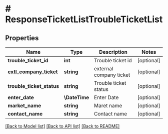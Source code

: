 # # ResponseTicketListTroubleTicketList

## Properties

Name | Type | Description | Notes
------------ | ------------- | ------------- | -------------
**trouble_ticket_id** | **int** | Trouble ticket id | [optional]
**extl_company_ticket** | **string** | external company ticket | [optional]
**trouble_ticket_status** | **string** | Trouble ticket status | [optional]
**enter_date** | **\DateTime** | Enter Date | [optional]
**market_name** | **string** | Maret name | [optional]
**contact_name** | **string** | Contact name | [optional]

[[Back to Model list]](../../README.md#models) [[Back to API list]](../../README.md#endpoints) [[Back to README]](../../README.md)
